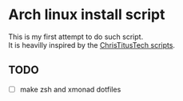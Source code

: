 # Arch linux install script

This is my first attempt to do such script. <br/>
It is heavilly inspired by the [ChrisTitusTech scripts](https://github.com/ChrisTitusTech/ArchTitus).

## TODO
- [ ] make zsh and xmonad dotfiles